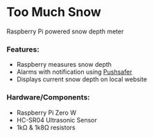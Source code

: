 # Too Much Snow

Raspberry Pi powered snow depth meter

### Features:
- Raspberry measures snow depth
- Alarms with notification using [Pushsafer](https://www.pushsafer.com/ "Pushsafer")
- Displays current snow depth on local website

### Hardware/Components:
- Raspberry Pi Zero W
- HC-SR04 Ultrasonic Sensor
- 1kΩ & 1k8Ω resistors
